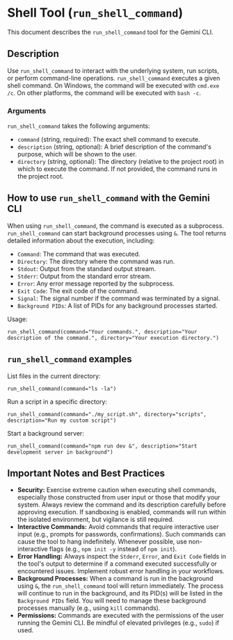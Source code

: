 # Shell Tool (`run_shell_command`)

This document describes the `run_shell_command` tool for the Gemini CLI.

## Description

Use `run_shell_command` to interact with the underlying system, run scripts, or perform command-line operations. `run_shell_command` executes a given shell command. On Windows, the command will be executed with `cmd.exe /c`. On other platforms, the command will be executed with `bash -c`.

### Arguments

`run_shell_command` takes the following arguments:

- `command` (string, required): The exact shell command to execute.
- `description` (string, optional): A brief description of the command's purpose, which will be shown to the user.
- `directory` (string, optional): The directory (relative to the project root) in which to execute the command. If not provided, the command runs in the project root.

## How to use `run_shell_command` with the Gemini CLI

When using `run_shell_command`, the command is executed as a subprocess. `run_shell_command` can start background processes using `&`. The tool returns detailed information about the execution, including:

- `Command`: The command that was executed.
- `Directory`: The directory where the command was run.
- `Stdout`: Output from the standard output stream.
- `Stderr`: Output from the standard error stream.
- `Error`: Any error message reported by the subprocess.
- `Exit Code`: The exit code of the command.
- `Signal`: The signal number if the command was terminated by a signal.
- `Background PIDs`: A list of PIDs for any background processes started.

Usage:

```
run_shell_command(command="Your commands.", description="Your description of the command.", directory="Your execution directory.")
```

## `run_shell_command` examples

List files in the current directory:

```
run_shell_command(command="ls -la")
```

Run a script in a specific directory:

```
run_shell_command(command="./my_script.sh", directory="scripts", description="Run my custom script")
```

Start a background server:

```
run_shell_command(command="npm run dev &", description="Start development server in background")
```

## Important Notes and Best Practices

- **Security:** Exercise extreme caution when executing shell commands, especially those constructed from user input or those that modify your system. Always review the command and its description carefully before approving execution. If sandboxing is enabled, commands will run within the isolated environment, but vigilance is still required.
- **Interactive Commands:** Avoid commands that require interactive user input (e.g., prompts for passwords, confirmations). Such commands can cause the tool to hang indefinitely. Whenever possible, use non-interactive flags (e.g., `npm init -y` instead of `npm init`).
- **Error Handling:** Always inspect the `Stderr`, `Error`, and `Exit Code` fields in the tool's output to determine if a command executed successfully or encountered issues. Implement robust error handling in your workflows.
- **Background Processes:** When a command is run in the background using `&`, the `run_shell_command` tool will return immediately. The process will continue to run in the background, and its PID(s) will be listed in the `Background PIDs` field. You will need to manage these background processes manually (e.g., using `kill` commands).
- **Permissions:** Commands are executed with the permissions of the user running the Gemini CLI. Be mindful of elevated privileges (e.g., `sudo`) if used.
